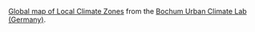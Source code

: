 [Global map of Local Climate Zones](https://doi.org/10.5194/essd-14-3835-2022) from the [Bochum Urban Climate Lab (Germany)](http://www.climate.ruhr-uni-bochum.de/news/).
